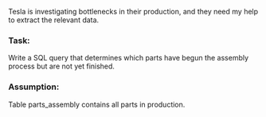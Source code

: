 Tesla is investigating bottlenecks in their production, and they need my help to extract the relevant data. 
### Task:
Write a SQL query that determines which parts have begun the assembly process but are not yet finished.

### Assumption:
Table parts_assembly contains all parts in production.
